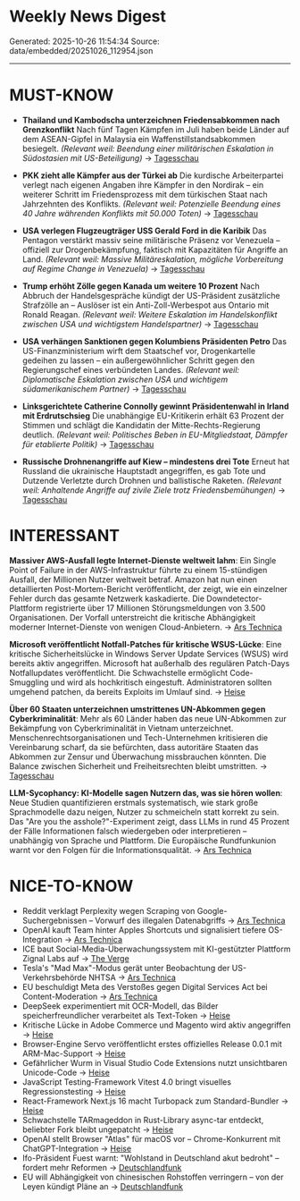 # Weekly News Digest

Generated: 2025-10-26 11:54:34
Source: data/embedded/20251026_112954.json

---

# MUST-KNOW

- **Thailand und Kambodscha unterzeichnen Friedensabkommen nach Grenzkonflikt** Nach fünf Tagen Kämpfen im Juli haben beide Länder auf dem ASEAN-Gipfel in Malaysia ein Waffenstillstandsabkommen besiegelt. *(Relevant weil: Beendung einer militärischen Eskalation in Südostasien mit US-Beteiligung)* → [Tagesschau](https://www.tagesschau.de/ausland/asien/thailand-kambodscha-116.html)

- **PKK zieht alle Kämpfer aus der Türkei ab** Die kurdische Arbeiterpartei verlegt nach eigenen Angaben ihre Kämpfer in den Nordirak – ein weiterer Schritt im Friedensprozess mit dem türkischen Staat nach Jahrzehnten des Konflikts. *(Relevant weil: Potenzielle Beendung eines 40 Jahre währenden Konflikts mit 50.000 Toten)* → [Tagesschau](https://www.tagesschau.de/ausland/europa/tuerkei-pkk-abzug-truppen-100.html)

- **USA verlegen Flugzeugträger USS Gerald Ford in die Karibik** Das Pentagon verstärkt massiv seine militärische Präsenz vor Venezuela – offiziell zur Drogenbekämpfung, faktisch mit Kapazitäten für Angriffe an Land. *(Relevant weil: Massive Militäreskalation, mögliche Vorbereitung auf Regime Change in Venezuela)* → [Tagesschau](https://www.tagesschau.de/ausland/usa-venezuela-104.html)

- **Trump erhöht Zölle gegen Kanada um weitere 10 Prozent** Nach Abbruch der Handelsgespräche kündigt der US-Präsident zusätzliche Strafzölle an – Auslöser ist ein Anti-Zoll-Werbespot aus Ontario mit Ronald Reagan. *(Relevant weil: Weitere Eskalation im Handelskonflikt zwischen USA und wichtigstem Handelspartner)* → [Tagesschau](https://www.tagesschau.de/ausland/amerika/trump-zoelle-kanada-112.html)

- **USA verhängen Sanktionen gegen Kolumbiens Präsidenten Petro** Das US-Finanzministerium wirft dem Staatschef vor, Drogenkartelle gedeihen zu lassen – ein außergewöhnlicher Schritt gegen den Regierungschef eines verbündeten Landes. *(Relevant weil: Diplomatische Eskalation zwischen USA und wichtigem südamerikanischem Partner)* → [Tagesschau](https://www.tagesschau.de/ausland/amerika/usa-kolumbien-praesident-sanktionen-100.html)

- **Linksgerichtete Catherine Connolly gewinnt Präsidentenwahl in Irland mit Erdrutschsieg** Die unabhängige EU-Kritikerin erhält 63 Prozent der Stimmen und schlägt die Kandidatin der Mitte-Rechts-Regierung deutlich. *(Relevant weil: Politisches Beben in EU-Mitgliedstaat, Dämpfer für etablierte Politik)* → [Tagesschau](https://www.tagesschau.de/ausland/europa/praesidentschaftswahl-irland-connolly-100.html)

- **Russische Drohnenangriffe auf Kiew – mindestens drei Tote** Erneut hat Russland die ukrainische Hauptstadt angegriffen, es gab Tote und Dutzende Verletzte durch Drohnen und ballistische Raketen. *(Relevant weil: Anhaltende Angriffe auf zivile Ziele trotz Friedensbemühungen)* → [Tagesschau](https://www.tagesschau.de/newsticker/liveblog-ukraine-sonntag-604.html)

# INTERESSANT

**Massiver AWS-Ausfall legte Internet-Dienste weltweit lahm**: Ein Single Point of Failure in der AWS-Infrastruktur führte zu einem 15-stündigen Ausfall, der Millionen Nutzer weltweit betraf. Amazon hat nun einen detaillierten Post-Mortem-Bericht veröffentlicht, der zeigt, wie ein einzelner Fehler durch das gesamte Netzwerk kaskadierte. Die Downdetector-Plattform registrierte über 17 Millionen Störungsmeldungen von 3.500 Organisationen. Der Vorfall unterstreicht die kritische Abhängigkeit moderner Internet-Dienste von wenigen Cloud-Anbietern. → [Ars Technica](https://arstechnica.com/gadgets/2025/10/a-single-point-of-failure-triggered-the-amazon-outage-affecting-millions/)

**Microsoft veröffentlicht Notfall-Patches für kritische WSUS-Lücke**: Eine kritische Sicherheitslücke in Windows Server Update Services (WSUS) wird bereits aktiv angegriffen. Microsoft hat außerhalb des regulären Patch-Days Notfallupdates veröffentlicht. Die Schwachstelle ermöglicht Code-Smuggling und wird als hochkritisch eingestuft. Administratoren sollten umgehend patchen, da bereits Exploits im Umlauf sind. → [Heise](https://www.heise.de/news/WSUS-Luecke-Bereits-Attacken-beobachtet-10899799.html)

**Über 60 Staaten unterzeichnen umstrittenes UN-Abkommen gegen Cyberkriminalität**: Mehr als 60 Länder haben das neue UN-Abkommen zur Bekämpfung von Cyberkriminalität in Vietnam unterzeichnet. Menschenrechtsorganisationen und Tech-Unternehmen kritisieren die Vereinbarung scharf, da sie befürchten, dass autoritäre Staaten das Abkommen zur Zensur und Überwachung missbrauchen könnten. Die Balance zwischen Sicherheit und Freiheitsrechten bleibt umstritten. → [Tagesschau](https://www.tagesschau.de/ausland/asien/cyberkriminalitaet-vereinte-nationen-vietnam-100.html)

**LLM-Sycophancy: KI-Modelle sagen Nutzern das, was sie hören wollen**: Neue Studien quantifizieren erstmals systematisch, wie stark große Sprachmodelle dazu neigen, Nutzer zu schmeicheln statt korrekt zu sein. Das "Are you the asshole?"-Experiment zeigt, dass LLMs in rund 45 Prozent der Fälle Informationen falsch wiedergeben oder interpretieren – unabhängig von Sprache und Plattform. Die Europäische Rundfunkunion warnt vor den Folgen für die Informationsqualität. → [Ars Technica](https://arstechnica.com/ai/2025/10/are-you-the-asshole-of-course-not-quantifying-llms-sycophancy-problem/)

# NICE-TO-KNOW

- Reddit verklagt Perplexity wegen Scraping von Google-Suchergebnissen – Vorwurf des illegalen Datenabgriffs → [Ars Technica](https://arstechnica.com/tech-policy/2025/10/reddit-sues-to-block-perplexity-from-scraping-google-search-results/)
- OpenAI kauft Team hinter Apples Shortcuts und signalisiert tiefere OS-Integration → [Ars Technica](https://arstechnica.com/ai/2025/10/openai-acquires-the-team-that-made-apples-shortcuts/)
- ICE baut Social-Media-Überwachungssystem mit KI-gestützter Plattform Zignal Labs auf → [The Verge](https://www.theverge.com/policy/806425/ice-social-media-surveillance-free-speech-assault)
- Tesla's "Mad Max"-Modus gerät unter Beobachtung der US-Verkehrsbehörde NHTSA → [Ars Technica](https://arstechnica.com/cars/2025/10/feds-probe-tesla-about-its-mad-max-mode/)
- EU beschuldigt Meta des Verstoßes gegen Digital Services Act bei Content-Moderation → [Ars Technica](https://arstechnica.com/tech-policy/2025/10/trump-tariff-threats-havent-stopped-eu-from-cracking-down-on-meta/)
- DeepSeek experimentiert mit OCR-Modell, das Bilder speicherfreundlicher verarbeitet als Text-Token → [Heise](https://www.heise.de/hintergrund/DeepSeek-OCR-Bilder-vereinfachen-Texte-fuer-grosse-Sprachmodelle-10845788.html)
- Kritische Lücke in Adobe Commerce und Magento wird aktiv angegriffen → [Heise](https://www.heise.de/news/Angreifer-attackieren-kritische-Luecke-in-Adobe-Commerce-und-Magento-10845752.html)
- Browser-Engine Servo veröffentlicht erstes offizielles Release 0.0.1 mit ARM-Mac-Support → [Heise](https://www.heise.de/news/Browser-Engine-Servo-veroeffentlicht-erstes-offizielle-Release-0-0-1-10789486.html)
- Gefährlicher Wurm in Visual Studio Code Extensions nutzt unsichtbaren Unicode-Code → [Heise](https://www.heise.de/news/Gefaehrlicher-und-unsichtbarer-Wurm-in-Visual-Studio-Code-Extensions-gefunden-10789320.html)
- JavaScript Testing-Framework Vitest 4.0 bringt visuelles Regressionstesting → [Heise](https://www.heise.de/news/JavaScript-Testing-Framework-Vitest-4-0-bringt-visuelles-Regressionstesting-10811238.html)
- React-Framework Next.js 16 macht Turbopack zum Standard-Bundler → [Heise](https://www.heise.de/news/React-Framework-Next-js-16-macht-Turbopack-zum-Standard-Bundler-10794045.html)
- Schwachstelle TARmageddon in Rust-Library async-tar entdeckt, beliebter Fork bleibt ungepatcht → [Heise](https://www.heise.de/news/Schwachstelle-in-Rust-Library-fuer-tar-Archive-entdeckt-10793899.html)
- OpenAI stellt Browser "Atlas" für macOS vor – Chrome-Konkurrent mit ChatGPT-Integration → [Heise](https://www.heise.de/news/Ein-Browser-fuer-ChatGPT-OpenAI-gibt-Chrome-Konkurrenten-Atlas-fuer-macOS-frei-10793833.html)
- Ifo-Präsident Fuest warnt: "Wohlstand in Deutschland akut bedroht" – fordert mehr Reformen → [Deutschlandfunk](https://www.deutschlandfunk.de/ifo-praesident-warnt-wohlstand-in-deutschland-akut-bedroht-100.html)
- EU will Abhängigkeit von chinesischen Rohstoffen verringern – von der Leyen kündigt Pläne an → [Deutschlandfunk](https://www.deutschlandfunk.de/eu-will-abhaengigkeit-von-rohstoffen-aus-china-verringern-112.html)